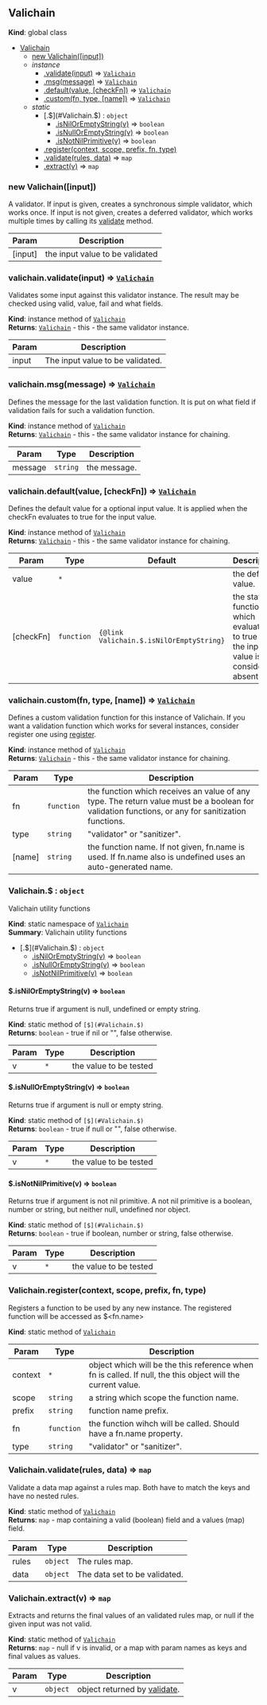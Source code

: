 <a name="Valichain"></a>

## Valichain
**Kind**: global class  

* [Valichain](#Valichain)
    * [new Valichain([input])](#new_Valichain_new)
    * _instance_
        * [.validate(input)](#Valichain+validate) ⇒ <code>[Valichain](#Valichain)</code>
        * [.msg(message)](#Valichain+msg) ⇒ <code>[Valichain](#Valichain)</code>
        * [.default(value, [checkFn])](#Valichain+default) ⇒ <code>[Valichain](#Valichain)</code>
        * [.custom(fn, type, [name])](#Valichain+custom) ⇒ <code>[Valichain](#Valichain)</code>
    * _static_
        * [.$](#Valichain.$) : <code>object</code>
            * [.isNilOrEmptyString(v)](#Valichain.$.isNilOrEmptyString) ⇒ <code>boolean</code>
            * [.isNullOrEmptyString(v)](#Valichain.$.isNullOrEmptyString) ⇒ <code>boolean</code>
            * [.isNotNilPrimitive(v)](#Valichain.$.isNotNilPrimitive) ⇒ <code>boolean</code>
        * [.register(context, scope, prefix, fn, type)](#Valichain.register)
        * [.validate(rules, data)](#Valichain.validate) ⇒ <code>map</code>
        * [.extract(v)](#Valichain.extract) ⇒ <code>map</code>

<a name="new_Valichain_new"></a>

### new Valichain([input])
A validator.
If input is given, creates a synchronous simple validator, which works once.
If input is not given, creates a deferred validator, which works multiple 
times by calling its [validate](#Valichain+validate) method.


| Param | Description |
| --- | --- |
| [input] | the input value to be validated |

<a name="Valichain+validate"></a>

### valichain.validate(input) ⇒ <code>[Valichain](#Valichain)</code>
Validates some input against this validator instance.
The result may be checked using valid, value, fail and what fields.

**Kind**: instance method of <code>[Valichain](#Valichain)</code>  
**Returns**: <code>[Valichain](#Valichain)</code> - this - the same validator instance.  

| Param | Description |
| --- | --- |
| input | The input value to be validated. |

<a name="Valichain+msg"></a>

### valichain.msg(message) ⇒ <code>[Valichain](#Valichain)</code>
Defines the message for the last validation function.
It is put on what field if validation fails for such a validation function.

**Kind**: instance method of <code>[Valichain](#Valichain)</code>  
**Returns**: <code>[Valichain](#Valichain)</code> - this - the same validator instance for chaining.  

| Param | Type | Description |
| --- | --- | --- |
| message | <code>string</code> | the message. |

<a name="Valichain+default"></a>

### valichain.default(value, [checkFn]) ⇒ <code>[Valichain](#Valichain)</code>
Defines the default value for a optional input value.
It is applied when the checkFn evaluates to true for the input value.

**Kind**: instance method of <code>[Valichain](#Valichain)</code>  
**Returns**: <code>[Valichain](#Valichain)</code> - this - the same validator instance for chaining.  

| Param | Type | Default | Description |
| --- | --- | --- | --- |
| value | <code>\*</code> |  | the default value. |
| [checkFn] | <code>function</code> | <code>{@link Valichain.$.isNilOrEmptyString}</code> | the static function which     evaluates to true if the input value is considered absent. |

<a name="Valichain+custom"></a>

### valichain.custom(fn, type, [name]) ⇒ <code>[Valichain](#Valichain)</code>
Defines a custom validation function for this instance of Valichain.
If you want a validation function which works for several instances,
consider register one using [register](#Valichain.register).

**Kind**: instance method of <code>[Valichain](#Valichain)</code>  
**Returns**: <code>[Valichain](#Valichain)</code> - this - the same validator instance for chaining.  

| Param | Type | Description |
| --- | --- | --- |
| fn | <code>function</code> | the function which receives an value of any type.    The return value must be a boolean for validation functions,    or any for sanitization functions. |
| type | <code>string</code> | "validator" or "sanitizer". |
| [name] | <code>string</code> | the function name. If not given, fn.name is used.    If fn.name also is undefined uses an auto-generated name. |

<a name="Valichain.$"></a>

### Valichain.$ : <code>object</code>
Valichain utility functions

**Kind**: static namespace of <code>[Valichain](#Valichain)</code>  
**Summary**: Valichain utility functions  

* [.$](#Valichain.$) : <code>object</code>
    * [.isNilOrEmptyString(v)](#Valichain.$.isNilOrEmptyString) ⇒ <code>boolean</code>
    * [.isNullOrEmptyString(v)](#Valichain.$.isNullOrEmptyString) ⇒ <code>boolean</code>
    * [.isNotNilPrimitive(v)](#Valichain.$.isNotNilPrimitive) ⇒ <code>boolean</code>

<a name="Valichain.$.isNilOrEmptyString"></a>

#### $.isNilOrEmptyString(v) ⇒ <code>boolean</code>
Returns true if argument is null, undefined or empty string.

**Kind**: static method of <code>[$](#Valichain.$)</code>  
**Returns**: <code>boolean</code> - true if nil or "", false otherwise.  

| Param | Type | Description |
| --- | --- | --- |
| v | <code>\*</code> | the value to be tested |

<a name="Valichain.$.isNullOrEmptyString"></a>

#### $.isNullOrEmptyString(v) ⇒ <code>boolean</code>
Returns true if argument is null or empty string.

**Kind**: static method of <code>[$](#Valichain.$)</code>  
**Returns**: <code>boolean</code> - true if null or "", false otherwise.  

| Param | Type | Description |
| --- | --- | --- |
| v | <code>\*</code> | the value to be tested |

<a name="Valichain.$.isNotNilPrimitive"></a>

#### $.isNotNilPrimitive(v) ⇒ <code>boolean</code>
Returns true if argument is not nil primitive. A not nil primitive is
a boolean, number or string, but neither null, undefined nor object.

**Kind**: static method of <code>[$](#Valichain.$)</code>  
**Returns**: <code>boolean</code> - true if boolean, number or string, false otherwise.  

| Param | Type | Description |
| --- | --- | --- |
| v | <code>\*</code> | the value to be tested |

<a name="Valichain.register"></a>

### Valichain.register(context, scope, prefix, fn, type)
Registers a function to be used by any new instance.
The registered function will be accessed as <prefix>$<fn.name>

**Kind**: static method of <code>[Valichain](#Valichain)</code>  

| Param | Type | Description |
| --- | --- | --- |
| context | <code>\*</code> | object which will be the this reference when fn is called.    If null, the this object will the current value. |
| scope | <code>string</code> | a string which scope the function name. |
| prefix | <code>string</code> | function name prefix. |
| fn | <code>function</code> | the function wihch will be called. Should have a fn.name property. |
| type | <code>string</code> | "validator" or "sanitizer". |

<a name="Valichain.validate"></a>

### Valichain.validate(rules, data) ⇒ <code>map</code>
Validate a data map against a rules map.
 Both have to match the keys and have no nested rules.

**Kind**: static method of <code>[Valichain](#Valichain)</code>  
**Returns**: <code>map</code> - map containing a valid (boolean) field and a values (map) field.  

| Param | Type | Description |
| --- | --- | --- |
| rules | <code>object</code> | The rules map. |
| data | <code>object</code> | The data set to be validated. |

<a name="Valichain.extract"></a>

### Valichain.extract(v) ⇒ <code>map</code>
Extracts and returns the final values of an validated rules map,
or null if the given input was not valid.

**Kind**: static method of <code>[Valichain](#Valichain)</code>  
**Returns**: <code>map</code> - null if v is invalid, or a map with param names as keys and final values as values.  

| Param | Type | Description |
| --- | --- | --- |
| v | <code>object</code> | object returned by [validate](#Valichain.validate). |

